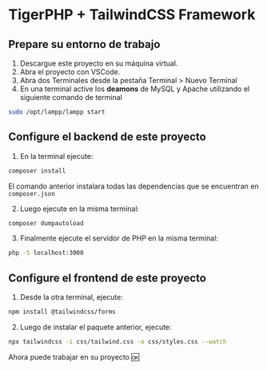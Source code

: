 # TigerPHP + TailwindCSS Framework

## Prepare su entorno de trabajo

1. Descargue este proyecto en su máquina virtual.
2. Abra el proyecto con VSCode.
3. Abra dos Terminales desde la pestaña Terminal > Nuevo Terminal
4. En una terminal active los **deamons** de MySQL y Apache utilizando el siguiente comando de terminal
```sh
sudo /opt/lampp/lampp start
```

## Configure el backend de este proyecto

1. En la terminal ejecute:
```sh
composer install
```
El comando anterior instalara todas las dependencias que se encuentran en `composer.json`

2. Luego ejecute en la misma terminal:
```sh
composer dumpautoload
```
3. Finalmente ejecute el servidor de PHP en la misma terminal:
```sh
php -S localhost:3000
```

## Configure el frontend de este proyecto

1. Desde la otra terminal, ejecute:
```sh
npm install @tailwindcss/forms
```

2. Luego de instalar el paquete anterior, ejecute:
```sh
npx tailwindcss -i css/tailwind.css -o css/styles.css --watch
```

Ahora puede trabajar en su proyecto :ok: